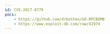 ```yaml
---
id: CVE-2017-8779
pocs:
    - https://github.com/drbothen/GO-RPCBOMB
    - https://www.exploit-db.com/raw/41974
---
```

